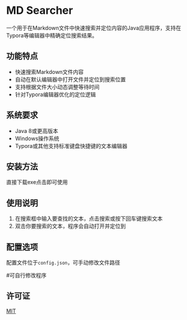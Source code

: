 # MD Searcher

一个用于在Markdown文件中快速搜索并定位内容的Java应用程序，支持在Typora等编辑器中精确定位搜索结果。

## 功能特点
- 快速搜索Markdown文件内容
- 自动在默认编辑器中打开文件并定位到搜索位置
- 支持根据文件大小动态调整等待时间
- 针对Typora编辑器优化的定位逻辑

## 系统要求
- Java 8或更高版本
- Windows操作系统
- Typora或其他支持标准键盘快捷键的文本编辑器

## 安装方法
直接下载exe点击即可使用

## 使用说明
1. 在搜索框中输入要查找的文本，点击搜索或按下回车键搜索文本
2. 双击你要搜索的文本，程序会自动打开并定位到

## 配置选项
配置文件位于`config.json`，可手动修改文件路径

#可自行修改程序

## 许可证
[MIT](https://opensource.org/licenses/MIT)
